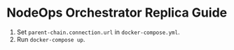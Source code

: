 # NodeOps Orchestrator Replica Guide

1. Set `parent-chain.connection.url` in `docker-compose.yml`.
2. Run `docker-compose up`.
